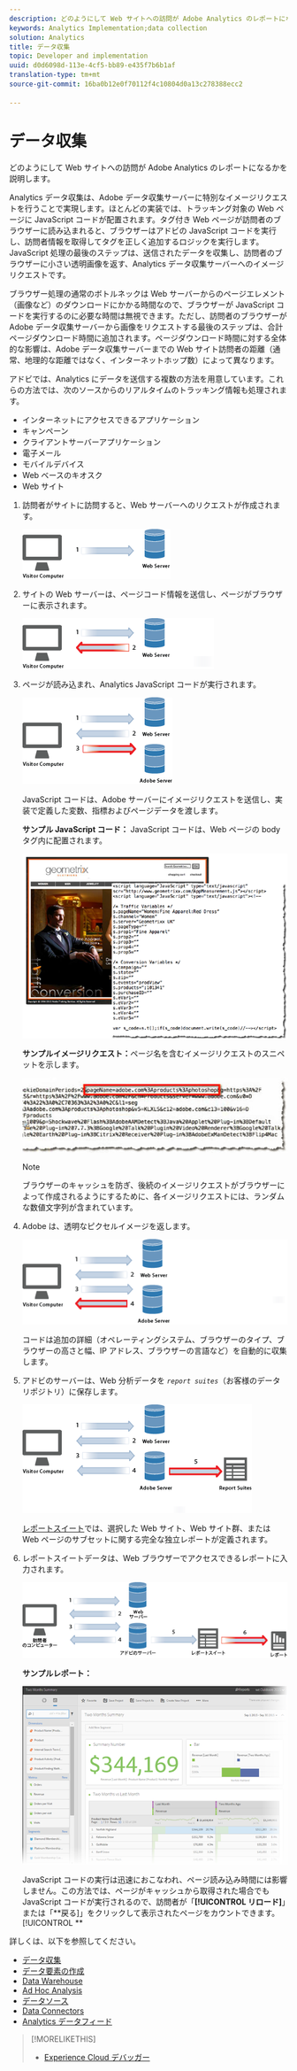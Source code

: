 ```yaml
---
description: どのようにして Web サイトへの訪問が Adobe Analytics のレポートになるかを説明します。
keywords: Analytics Implementation;data collection
solution: Analytics
title: データ収集
topic: Developer and implementation
uuid: d0d6098d-113e-4cf5-bb89-e435f7b6b1af
translation-type: tm+mt
source-git-commit: 16ba0b12e0f70112f4c10804d0a13c278388ecc2

---
```



# データ収集

どのようにして Web サイトへの訪問が Adobe Analytics のレポートになるかを説明します。

Analytics データ収集は、Adobe データ収集サーバーに特別なイメージリクエストを行うことで実現します。ほとんどの実装では、トラッキング対象の Web ページに JavaScript コードが配置されます。タグ付き Web ページが訪問者のブラウザーに読み込まれると、ブラウザーはアドビの JavaScript コードを実行し、訪問者情報を取得してタグを正しく追加するロジックを実行します。JavaScript 処理の最後のステップは、送信されたデータを収集し、訪問者のブラウザーに小さい透明画像を返す、Analytics データ収集サーバーへのイメージリクエストです。

ブラウザー処理の通常のボトルネックは Web サーバーからのページエレメント（画像など）のダウンロードにかかる時間なので、ブラウザーが JavaScript コードを実行するのに必要な時間は無視できます。ただし、訪問者のブラウザーが Adobe データ収集サーバーから画像をリクエストする最後のステップは、合計ページダウンロード時間に追加されます。ページダウンロード時間に対する全体的な影響は、Adobe データ収集サーバーまでの Web サイト訪問者の距離（通常、地理的な距離ではなく、インターネットホップ数）によって異なります。

アドビでは、Analytics にデータを送信する複数の方法を用意しています。これらの方法では、次のソースからのリアルタイムのトラッキング情報も処理されます。

* インターネットにアクセスできるアプリケーション
* キャンペーン
* クライアントサーバーアプリケーション
* 電子メール
* モバイルデバイス
* Web ベースのキオスク
* Web サイト

<!-- 

<p>Need to reconcile with Data Collection topics in the user guide, in this guide, and in reference. </p>

 -->

1. 訪問者がサイトに訪問すると、Web サーバーへのリクエストが作成されます。

   ![](assets/how-data-is-collected-1.png)

1. サイトの Web サーバーは、ページコード情報を送信し、ページがブラウザーに表示されます。

   ![](assets/how-data-is-collected-2.png)

1. ページが読み込まれ、Analytics JavaScript コードが実行されます。

   ![](assets/how-data-is-collected-3.png)

   JavaScript コードは、Adobe サーバーにイメージリクエストを送信し、実装で定義した変数、指標およびページデータを渡します。

   **サンプル JavaScript コード：** JavaScript コードは、Web ページの body タグ内に配置されます。

   ![](assets/code-example-geometrixx.png)

   **サンプルイメージリクエスト：**&#x200B;ページ名を含むイメージリクエストのスニペットを示します。

   ![](assets/image-request-snippet.png)

   >[!NOTE]
   >
   >ブラウザーのキャッシュを防ぎ、後続のイメージリクエストがブラウザーによって作成されるようにするために、各イメージリクエストには、ランダムな数値文字列が含まれています。

1. Adobe は、透明なピクセルイメージを返します。

   ![](assets/how-data-is-collected-4.png)

   コードは追加の詳細（オペレーティングシステム、ブラウザーのタイプ、ブラウザーの高さと幅、IP アドレス、ブラウザーの言語など）を自動的に収集します。

1. アドビのサーバーは、Web 分析データを *`report suites`*（お客様のデータリポジトリ）に保存します。

   ![](assets/how-data-is-collected-5.png)

   [レポートスイート](https://marketing.adobe.com/resources/help/en_US/reference/report_suites_admin.html)では、選択した Web サイト、Web サイト群、または Web ページのサブセットに関する完全な独立レポートが定義されます。

1. レポートスイートデータは、Web ブラウザーでアクセスできるレポートに入力されます。

   ![](assets/how-data-is-collected-6.png)

   **サンプルレポート：**

   ![](assets/two-months-summary-project.png)

   JavaScript コードの実行は迅速におこなわれ、ページ読み込み時間には影響しません。この方法では、ページがキャッシュから取得された場合でも JavaScript コードが実行されるので、訪問者が「**[!UICONTROL リロード]**」または「**戻る]」をクリックして表示されたページをカウントできます。[!UICONTROL **

詳しくは、以下を参照してください。

* [データ収集](/help/implement/js-implementation/data-collection/query-parameters.md)
* [データ要素の作成](/help/implement/c-implement-with-dtm/t-data-element.md)
* [Data Warehouse](https://marketing.adobe.com/resources/help/en_US/reference/data_warehouse.html)
* [Ad Hoc Analysis](https://marketing.adobe.com/resources/help/en_US/dsc/c_getting_started.html)
* [データソース](https://marketing.adobe.com/resources/help/en_US/whitepapers/ftp/ftp_datasources.html)
* [Data Connectors](https://marketing.adobe.com/resources/help/en_US/whitepapers/ftp/ftp_genesis.html)
* [Analytics データフィード](/help/export/analytics-data-feed/c-getstarted/data-feed-overview.md)

>[!MORELIKETHIS]
>       
>* [Experience Cloud デバッガー](/help/implement/impl-testing/debugger.md)

